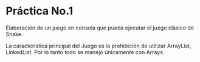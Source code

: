 # Práctica No.1
Elaboración de un juego en consola que pueda ejecutar el juego clásico de Snake.

La característica principal del Juego es la prohibición de utilizar ArrayList, LinkedList. Por lo tanto todo se manejó únicamente con Arrays.
